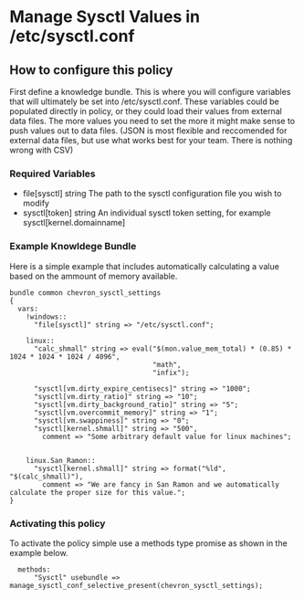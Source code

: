 # Manage Sysctl Values in /etc/sysctl.conf

## How to configure this policy

First define a knowledge bundle. This is where you will configure variables
that will ultimately be set into /etc/sysctl.conf. These variables could be
populated directly in policy, or they could load their values from external
data files. The more values you need to set the more it might make sense to
push values out to data files. (JSON is most flexible and reccomended for
external data files, but use what works best for your team. There is nothing
wrong with CSV)

### Required Variables

* file[sysctl] string The path to the sysctl configuration file you wish to
  modify
* sysctl[token] string An individual sysctl token setting, for example
  sysctl[kernel.domainname]

### Example Knowldege Bundle

Here is a simple example that includes automatically calculating a value based
on the ammount of memory available.

```cf3
bundle common chevron_sysctl_settings
{
  vars:
    !windows::
      "file[sysctl]" string => "/etc/sysctl.conf";

    linux::
      "calc_shmall" string => eval("$(mon.value_mem_total) * (0.85) * 1024 * 1024 * 1024 / 4096",
                                   "math",
                                   "infix");

      "sysctl[vm.dirty_expire_centisecs]" string => "1000";
      "sysctl[vm.dirty_ratio]" string => "10";
      "sysctl[vm.dirty_background_ratio]" string => "5";
      "sysctl[vm.overcommit_memory]" string => "1";
      "sysctl[vm.swappiness]" string => "0";
      "sysctl[kernel.shmall]" string => "500",
        comment => "Some arbitrary default value for linux machines";


    linux.San_Ramon::
      "sysctl[kernel.shmall]" string => format("%ld", "$(calc_shmall)"),
        comment => "We are fancy in San Ramon and we automatically calculate the proper size for this value.";
}
```

### Activating this policy

To activate the policy simple use a methods type promise as shown in the
example below.

```cf3
  methods:
      "Sysctl" usebundle => manage_sysctl_conf_selective_present(chevron_sysctl_settings);
```
